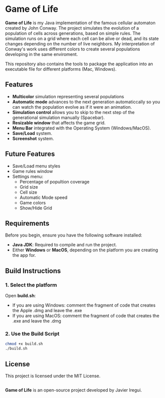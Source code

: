 # Game of Life

**Game of Life** is my Java implementation of the famous cellular automaton created by John Conway. The project simulates the evolution of a population of cells across generations, based on simple rules. The simulation runs on a grid where each cell can be alive or dead, and its state changes depending on the number of live neighbors. My interpretation of Conway's work uses different colors to create several populations developing in the same enviroment.

This repository also contains the tools to package the application into an executable file for different platforms (Mac, Windows).

## Features

- **Multicolor** simulation representing several populations
- **Automatic  mode** advances to the next generation automaticcally so you can watch the population evolve as if it were an animation.
- **Simulation control** allows you to skip to the next step of the generational simulation manually (Spacebar).
- **Resizable window** that affects the game grid.
- **Menu Bar** integrated with the Operating System (Windows/MacOS).
- **Save/Load** system.
- **Screenshot** system.


## Future Features
- Save/Load menu styles
- Game rules window
- Settings menu:
  - Percentage of popultion coverage
  - Grid size
  - Cell size
  - Automatíc Mode speed
  - Game colors
  - Show/Hide Grid

## Requirements

Before you begin, ensure you have the following software installed:

- **Java JDK**: Required to compile and run the project.
- Either **Windows** or **MacOS**, depending on the platform you are creating the app for.

## Build Instructions

### 1. Select the platform

Open **build.sh**:

- If you are using Windows: comment the fragment of code that creates the Apple .dmg and leave the .exe
- If you are using MacOS: comment the fragment of code that creates the .exe and leave the .dmg

### 2. Use the Build Script

```bash
chmod +x build.sh
./build.sh
```

## License

This project is licensed under the MIT License.

##
##

**Game of Life** is an open-source project developed by Javier Iregui.